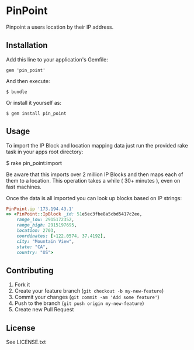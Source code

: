 # PinPoint

Pinpoint a users location by their IP address.

## Installation

Add this line to your application's Gemfile:

    gem 'pin_point'

And then execute:

    $ bundle

Or install it yourself as:

    $ gem install pin_point

## Usage

To import the IP Block and location mapping data just run the provided rake task in your apps root directory:

  $ rake pin_point:import

Be aware that this imports over 2 million IP Blocks and then maps each of them to a location. This operation takes a while ( 30+ minutes ), even on fast machines.

Once the data is all imported you can look up blocks based on IP strings:

``` ruby
PinPoint.ip '173.194.43.1'
=> <PinPoint::IpBlock _id: 51e5ec3fbe8a5cbd5417c2ee,
    range_low: 2915172352,
    range_high: 2915197695,
    location: 2703,
    coordinates: [-122.0574, 37.4192],
    city: "Mountain View",
    state: "CA",
    country: "US"> 
```

## Contributing

1. Fork it
2. Create your feature branch (`git checkout -b my-new-feature`)
3. Commit your changes (`git commit -am 'Add some feature'`)
4. Push to the branch (`git push origin my-new-feature`)
5. Create new Pull Request

## License

See LICENSE.txt
